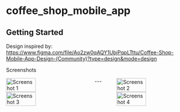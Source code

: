 # coffee_shop_mobile_app

## Getting Started

Design inspired by:
https://www.figma.com/file/Ao2zw0qAQY1UbjPqpLTttu/Coffee-Shop-Mobile-App-Design-(Community)?type=design&mode=design


Screenshots

<div style="display: flex; justify-content: space-between;">
  <img src="https://github.com/ragulsarma/online-coffee-shop-UI/assets/76203518/211cb4d5-f66d-46e3-b1f6-e3bd81faabf1" alt="Screenshot 1" style="width: 40%; margin-right: 20px;" />
  ---
  <img src="https://github.com/ragulsarma/online-coffee-shop-UI/assets/76203518/cbe0bd5d-06f6-46bd-9505-12bac938fbef" alt="Screenshot 2" style="width: 40%; margin-left: 20px;" />
</div>

  <!-- -->


<div style="display: flex; justify-content: space-between;">
  <img src="https://github.com/ragulsarma/online-coffee-shop-UI/assets/76203518/198d1d3d-f062-4b89-b2dc-23b2831f3402" alt="Screenshot 3" style="width: 40%; margin-right: 20px;" />
  <!-- -->
  <img src="https://github.com/ragulsarma/online-coffee-shop-UI/assets/76203518/630d0a6e-9909-45dc-9b78-ee05b72d0cbc" alt="Screenshot 4" style="width: 40%; margin-left: 20px;" />
</div>